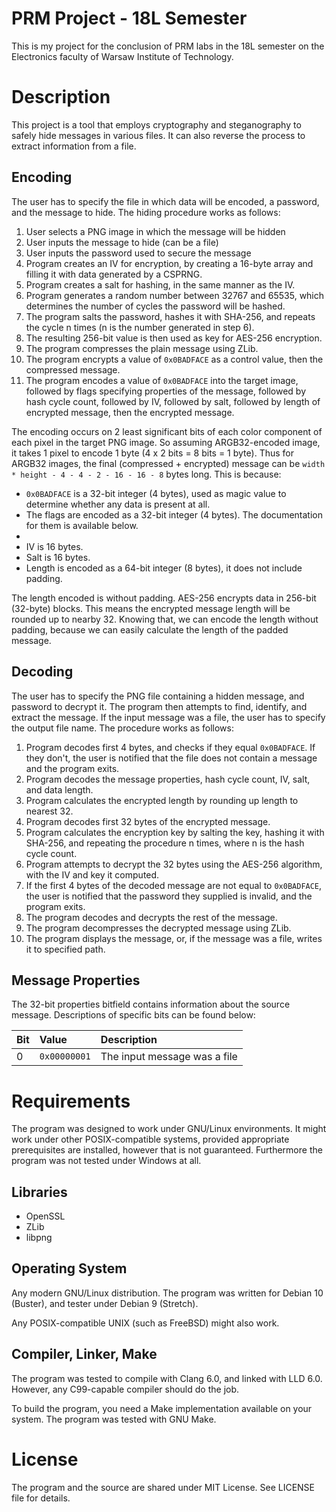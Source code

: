 # PRM Project - 18L Semester
This is my project for the conclusion of PRM labs in the 18L semester on the 
Electronics faculty of Warsaw Institute of Technology.

# Description
This project is a tool that employs cryptography and steganography to safely 
hide messages in various files. It can also reverse the process to extract 
information from a file.

## Encoding
The user has to specify the file in which data will be encoded, a password, 
and the message to hide. The hiding procedure works as follows:

1.  User selects a PNG image in which the message will be hidden
2.  User inputs the message to hide (can be a file)
3.  User inputs the password used to secure the message
4.  Program creates an IV for encryption, by creating a 16-byte array and 
    filling it with data generated by a CSPRNG.
5.  Program creates a salt for hashing, in the same manner as the IV.
6.  Program generates a random number between 32767 and 65535, which determines
    the number of cycles the password will be hashed.
7.  The program salts the password, hashes it with SHA-256, and repeats the 
    cycle n times (n is the number generated in step 6).
8.  The resulting 256-bit value is then used as key for AES-256 encryption.
9.  The program compresses the plain message using ZLib.
10. The program encrypts a value of `0x0BADFACE` as a control value, then the 
    compressed message.
11. The program encodes a value of `0x0BADFACE` into the target image, followed
    by flags specifying properties of the message, followed by hash cycle 
    count, followed by IV, followed by salt, followed by length of encrypted 
    message, then the encrypted message.

The encoding occurs on 2 least significant bits of each color component of 
each pixel in the target PNG image. So assuming ARGB32-encoded image, it takes 
1 pixel to encode 1 byte (4 x 2 bits = 8 bits = 1 byte). Thus for ARGB32 
images, the final (compressed + encrypted) message can be 
`width * height - 4 - 4 - 2 - 16 - 16 - 8` bytes long. This is because:

* `0x0BADFACE` is a 32-bit integer (4 bytes), used as magic value to determine 
  whether any data is present at all.
* The flags are encoded as a 32-bit integer (4 bytes). The documentation for 
  them is available below.
* 
* IV is 16 bytes.
* Salt is 16 bytes.
* Length is encoded as a 64-bit integer (8 bytes), it does not include padding.

The length encoded is without padding. AES-256 encrypts data in 256-bit 
(32-byte) blocks. This means the encrypted message length will be rounded up to
nearby 32. Knowing that, we can encode the length without padding, because we 
can easily calculate the length of the padded message.

## Decoding

The user has to specify the PNG file containing a hidden message, and password 
to decrypt it. The program then attempts to find, identify, and extract the 
message. If the input message was a file, the user has to specify the output 
file name. The procedure works as follows:

1.  Program decodes first 4 bytes, and checks if they equal `0x0BADFACE`. If 
    they don't, the user is notified that the file does not contain a message 
    and the program exits.
2.  Program decodes the message properties, hash cycle count, IV, salt, and 
    data length.
3.  Program calculates the encrypted length by rounding up length to nearest 
    32.
4.  Program decodes first 32 bytes of the encrypted message.
5.  Program calculates the encryption key by salting the key, hashing it with 
    SHA-256, and repeating the procedure n times, where n is the hash cycle 
    count.
6.  Program attempts to decrypt the 32 bytes using the AES-256 algorithm, with 
    the IV and key it computed.
7.  If the first 4 bytes of the decoded message are not equal to `0x0BADFACE`, 
    the user is notified that the password they supplied is invalid, and the 
    program exits.
8.  The program decodes and decrypts the rest of the message.
9.  The program decompresses the decrypted message using ZLib.
10. The program displays the message, or, if the message was a file, writes it 
    to specified path.

## Message Properties
The 32-bit properties bitfield contains information about the source message. 
Descriptions of specific bits can be found below:

**Bit** | **Value**    | **Description**
:-------|:-------------|:----------------
0       | `0x00000001` | The input message was a file

# Requirements
The program was designed to work under GNU/Linux environments. It might work 
under other POSIX-compatible systems, provided appropriate prerequisites are 
installed, however that is not guaranteed. Furthermore the program was not 
tested under Windows at all.

## Libraries
* OpenSSL
* ZLib
* libpng

## Operating System
Any modern GNU/Linux distribution. The program was written for Debian 10 
(Buster), and tester under Debian 9 (Stretch).

Any POSIX-compatible UNIX (such as FreeBSD) might also work.

## Compiler, Linker, Make
The program was tested to compile with Clang 6.0, and linked with LLD 6.0. 
However, any C99-capable compiler should do the job.

To build the program, you need a Make implementation available on your system. 
The program was tested with GNU Make.

# License
The program and the source are shared under MIT License. See LICENSE file for 
details.
